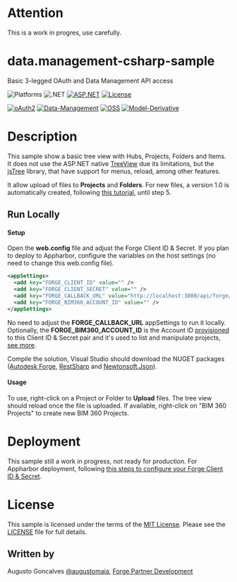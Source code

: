 # Attention

This is a work in progres, use carefully.

# data.management-csharp-sample

Basic 3-legged OAuth and Data Management API access

![Platforms](https://img.shields.io/badge/platform-Windows-lightgray.svg)
![.NET](https://img.shields.io/badge/.NET-4.5.2-blue.svg)
[![ASP.NET](https://img.shields.io/badge/ASP.NET-4.5.2-blue.svg)](https://asp.net/)
[![License](http://img.shields.io/:license-mit-blue.svg)](http://opensource.org/licenses/MIT)

[![oAuth2](https://img.shields.io/badge/oAuth2-v1-green.svg)](http://developer.autodesk.com/)
[![Data-Management](https://img.shields.io/badge/Data%20Management-v1-green.svg)](http://developer.autodesk.com/)
[![OSS](https://img.shields.io/badge/OSS-v2-green.svg)](http://developer.autodesk.com/)
[![Model-Derivative](https://img.shields.io/badge/Model%20Derivative-v2-green.svg)](http://developer.autodesk.com/)

# Description

This sample show a basic tree view with Hubs, Projects, Folders and Items. It does not use the ASP.NET native [TreeView](https://msdn.microsoft.com/en-us/library/system.web.ui.webcontrols.treeview.aspx) due its limitations, but the [jsTree](https://www.jstree.com/) library, that have support for menus, reload, among other features.

It allow upload of files to **Projects** and **Folders**. For new files, a version 1.0 is automatically created, following [this tutorial](https://developer.autodesk.com/en/docs/data/v2/tutorials/upload-file/), until step 5.

## Run Locally

#### Setup

Open the **web.config** file and adjust the Forge Client ID & Secret. If you plan to deploy to Appharbor, configure the variables on the host settings (no need to change this web.config file).

```xml
<appSettings>
  <add key="FORGE_CLIENT_ID" value="" />  <add key="FORGE_CLIENT_SECRET" value="" />  <add key="FORGE_CALLBACK_URL" value="http://localhost:3000/api/forge/callback/oauth" />  <add key="FORGE_BIM360_ACCOUNT_ID" value="" />
</appSettings>
```

No need to adjust the **FORGE\_CALLBACK\_URL** appSettings to run it locally. Optionally, the **FORGE\_BIM360\_ACCOUNT\_ID** is the Account ID [provisioned](https://developer.autodesk.com/en/docs/bim360/v1/tutorials/get-access-to-account/) to this Client ID & Secret pair and it's used to list and manipulate projects, [see more](https://developer.autodesk.com/en/docs/bim360/v1/reference/http/).

Compile the solution, Visual Studio should download the NUGET packages ([Autodesk Forge](https://www.nuget.org/packages/Autodesk.Forge/), [RestSharp](https://www.nuget.org/packages/RestSharp) and [Newtonsoft.Json](https://www.nuget.org/packages/newtonsoft.json/)). 

#### Usage

To use, right-click on a Project or Folder to **Upload** files. The tree view should reload once the file is uploaded. If available, right-click on "BIM 360 Projects" to create new BIM 360 Projects.

# Deployment

This sample still a work in progress, not ready for production. For Appharbor deployment, following [this steps to configure your Forge Client ID & Secret](http://adndevblog.typepad.com/cloud_and_mobile/2017/01/deploying-forge-aspnet-samples-to-appharbor.html).

# License

This sample is licensed under the terms of the [MIT License](http://opensource.org/licenses/MIT).
Please see the [LICENSE](LICENSE) file for full details.

## Written by

Augusto Goncalves [@augustomaia](https://twitter.com/augustomaia), [Forge Partner Development](http://forge.autodesk.com)